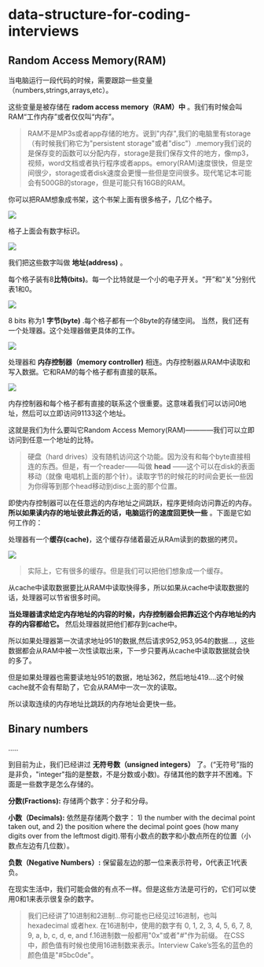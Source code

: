 # data-structure-for-coding-interviews

## Random Access Memory(RAM)

当电脑运行一段代码的时候，需要跟踪一些变量（numbers,strings,arrays,etc）。

这些变量是被存储在 **radom access memory（RAM）中**  。我们有时候会叫RAM“工作内存”或者仅仅叫“内存”。

> RAM不是MP3s或者app存储的地方。说到"内存",我们的电脑里有storage（有时候我们称它为"persistent storage"或者"disc"）.memory我们说的是保存变的函数可以分配内存，storage是我们保存文件的地方，像mp3，视频，word文档或者执行程序或者apps。emory(RAM)速度很快，但是空间很少，storage或者disk速度会更慢一些但是空间很多。现代笔记本可能会有500GB的storage，但是可能只有16GB的RAM。

你可以把RAM想象成书架，这个书架上面有很多格子，几亿个格子。


![](https://www.interviewcake.com/images/svgs/cs_for_hackers__ram_empty_no_indices.svg?bust=150)

格子上面会有数字标识。

![](https://www.interviewcake.com/images/svgs/cs_for_hackers__ram_empty_with_indices.svg?bust=150)

我们把这些数字叫做 **地址(address)** 。

每个格子装有8**比特(bits)**。每一个比特就是一个小的电子开关。“开”和“关”分别代表1和0。

![](https://www.interviewcake.com/images/svgs/cs_for_hackers__ram_bits.svg?bust=150)

8 bits 称为1 **字节(byte)** .每个格子都有一个8byte的存储空间。
当然，我们还有一个处理器。这个处理器做更具体的工作。

![](https://www.interviewcake.com/images/svgs/cs_for_hackers__ram_processor.svg?bust=150)

处理器和 **内存控制器（memory controller)** 相连。内存控制器从RAM中读取和写入数据。它和RAM的每个格子都有直接的联系。

![](https://www.interviewcake.com/images/svgs/cs_for_hackers__ram_memory_controller.svg?bust=150)

内存控制器和每个格子都有直接的联系这个很重要。这意味着我们可以访问0地址，然后可以立即访问91133这个地址。

这就是我们为什么要叫它Random Access Memory(RAM)————我们可以立即访问到任意一个地址的比特。

> 硬盘（hard drives）没有随机访问这个功能。因为没有和每个byte直接相连的东西。但是，有一个reader——叫做 **head** ——这个可以在disk的表面移动（就像
电唱机上面的那个针）。读取字节的时候花的时间会更长一些因为你得等到那个head移动到disc上面的那个位置。


即使内存控制器可以在任意远的内存地址之间跳跃，程序更倾向访问靠近的内存。 **所以如果读内存的地址彼此靠近的话，电脑运行的速度回更快一些** 。下面是它如何工作的：

处理器有一个**缓存(cache)**，这个缓存存储着最近从RAm读到的数据的拷贝。

![](https://www.interviewcake.com/images/svgs/cs_for_hackers__ram_cache.svg?bust=150)

> 实际上，它有很多的缓存。但是我们可以把他们想象成一个缓存。


从cache中读取数据要比从RAM中读取快得多，所以如果从cache中读取数据的话，处理器可以节省很多时间。

 **当处理器请求给定内存地址的内容的时候，内存控制器会把靠近这个内存地址的内存的内容都给它。** 然后处理器就把他们都存到cache中。

所以如果处理器第一次请求地址951的数据,然后请求952,953,954的数据...，这些数据都会从RAM中被一次性读取出来，下一步只要再从cache中读取数据就会快的多了。

但是如果处理器也需要读地址951的数据，地址362，然后地址419....这个时候cache就不会有帮助了，它会从RAM中一次一次的读取。

所以读取连续的内存地址比跳跃的内存地址会更快一些。


## Binary numbers
.....

到目前为止，我们已经讲过 **无符号数（unsigned integers）** 了。(“无符号”指的是非负，"integer"指的是整数，不是分数或小数)。存储其他的数字并不困难。下面是一些数字是怎么存储的。

 **分数(Fractions):**  存储两个数字：分子和分母。

 **小数（Decimals):** 依然是存储两个数字： 1) the number with the decimal point taken out, and 2) the position where the decimal point goes (how many digits over from the leftmost digit).带有小数点的数字和小数点所在的位置（小数点左边有几位数）。
 
 **负数（Negative Numbers）:** 保留最左边的那一位来表示符号，0代表正1代表负。

在现实生活中，我们可能会做的有点不一样。但是这些方法是可行的，它们可以使用0和1来表示很复杂的数字。

> 我们已经讲了10进制和2进制...你可能也已经见过16进制，也叫hexadecimal 或者hex. 在16进制中，使用的数字有 0, 1, 2, 3, 4, 5, 6, 7, 8, 9, a, b, c, d, e, and f.16进制数一般都用"0x"或者"#"作为前缀。
在CSS中，颜色值有时候也使用16进制数来表示。Interview Cake’s签名的蓝色的颜色值是"#5bc0de"。
